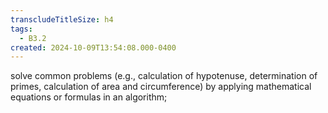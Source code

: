 ```yaml
---
transcludeTitleSize: h4
tags:
  - B3.2
created: 2024-10-09T13:54:08.000-0400
---
```

solve common problems (e.g., calculation of hypotenuse, determination of primes, calculation of area and circumference) by applying mathematical equations or formulas in an algorithm;